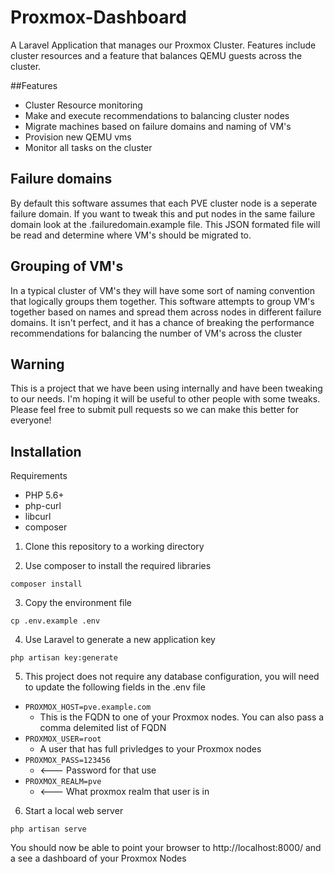 # Proxmox-Dashboard
A Laravel Application that manages our Proxmox Cluster. Features include cluster resources and a feature that balances QEMU guests across the cluster.

##Features
* Cluster Resource monitoring
* Make and execute recommendations to balancing cluster nodes
* Migrate machines based on failure domains and naming of VM's
* Provision new QEMU vms
* Monitor all tasks on the cluster


## Failure domains
By default this software assumes that each PVE cluster node is a seperate failure domain.
If you want to tweak this and put nodes in the same failure domain look at the .failuredomain.example file.
This JSON formated file will be read and determine where VM's should be migrated to.

## Grouping of VM's 
In a typical cluster of VM's they will have some sort of naming convention that logically groups them together. 
This software attempts to group VM's together based on names and spread them across nodes in different failure domains.
It isn't perfect, and it has a chance of breaking the performance recommendations for balancing the number of VM's across the cluster

## Warning
This is a project that we have been using internally and have been tweaking to our needs. I'm hoping it will be useful to other people with some tweaks. 
Please feel free to submit pull requests so we can make this better for everyone!


## Installation

Requirements

* PHP 5.6+
* php-curl
* libcurl
* composer

1. Clone this repository to a working directory

2. Use composer to install the required libraries
```
composer install
```

3. Copy the environment file
```
cp .env.example .env
```

4. Use Laravel to generate a new application key
```
php artisan key:generate
```

5. This project does not require any database configuration, you will need to update the following fields in the .env file
* ```PROXMOX_HOST=pve.example.com```         
  * This is the FQDN to one of your Proxmox nodes. You can also pass a comma delemited list of FQDN
* ```PROXMOX_USER=root```
  * A user that has full privledges to your Proxmox nodes
* ```PROXMOX_PASS=123456```
  * <--- Password for that use
* ```PROXMOX_REALM=pve```                       
  * <--- What proxmox realm that user is in

6. Start a local web server

```
php artisan serve
```

You should now be able to point your browser to http://localhost:8000/ and a see a dashboard of your Proxmox Nodes
